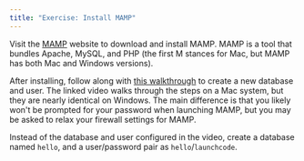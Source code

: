 ```yaml
---
title: "Exercise: Install MAMP"
---
```


Visit the [MAMP][mamp] website to download and install MAMP. MAMP is a tool that bundles Apache, MySQL, and PHP (the first M stances for Mac, but MAMP has both Mac and Windows versions).

After installing, follow along with [this walkthrough][walkthrough] to create a new database and user. The linked video walks through the steps on a Mac system, but they are nearly identical on Windows. The main difference is that you likely won't be prompted for your password when launching MAMP, but you may be asked to relax your firewall settings for MAMP.

Instead of the database and user configured in the video, create a database named `hello`, and a user/password pair as `hello`/`launchcode`.

[mamp]: https://www.mamp.info/en/
[walkthrough]: https://www.youtube.com/watch?v=lHkjm52sJys
